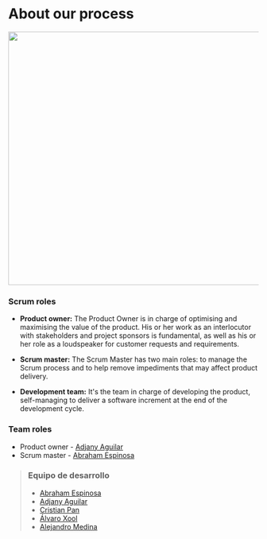 # About our process

<p>
    <img src="https://i.imgur.com/I5HiukV.png" height="510px" />
</p>

### Scrum roles

- **Product owner:** The Product Owner is in charge of optimising and maximising the value of the product. His or her work as an interlocutor with stakeholders and project sponsors is fundamental, as well as his or her role as a loudspeaker for customer requests and requirements.

- **Scrum master:** The Scrum Master has two main roles: to manage the Scrum process and to help remove impediments that may affect product delivery.

- **Development team:** It's the team in charge of developing the product, self-managing to deliver a software increment at the end of the development cycle.


### Team roles

- Product owner - [Adjany Aguilar](https://github.com/AdjanyArmenta "Revisa su perfil")
- Scrum master - [Abraham Espinosa](https://github.com/AbrahamXTS "Revisa su perfil")

> ### Equipo de desarrollo
>
> - [Abraham Espinosa](https://github.com/AbrahamXTS "Revisa su perfil")
> - [Adjany Aguilar](https://github.com/AdjanyArmenta "Revisa su perfil")
> - [Cristian Pan](https://github.com/Cristianpan "Revisa su perfil")
> - [Álvaro Xool](https://github.com/AlvaroXC "Revisa su perfil")
> - [Alejandro Medina](https://github.com/KevinMed25 "Revisa su perfil")
